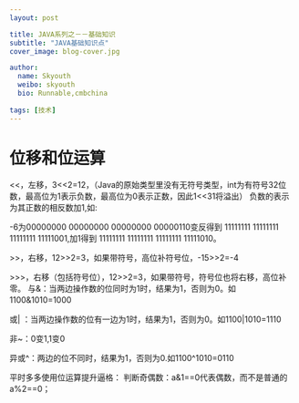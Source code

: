 ```yaml
---
layout: post

title: JAVA系列之－－基础知识
subtitle: "JAVA基础知识点"
cover_image: blog-cover.jpg

author:
  name: Skyouth
  weibo: skyouth
  bio: Runnable,cmbchina
  
tags: [技术]
---
```


# 位移和位运算
<<，左移，3<<2=12，（Java的原始类型里没有无符号类型，int为有符号32位数，最高位为1表示负数，最高位为0表示正数，因此1<<31将溢出）负数的表示为其正数的相反数加1,如:
-6为00000000 00000000 00000000 00000110变反得到11111111 11111111 11111111 11111001,加1得到11111111 11111111 11111111 11111010。&gt;>，右移，12>>2=3，如果带符号，高位补符号位，-15>>2=-4&gt;>>，右移（包括符号位），12>>2=3，如果带符号，符号位也将右移，高位补零。与&：当两边操作数的位同时为1时，结果为1，否则为0。如1100&1010=1000　　或| ：当两边操作数的位有一边为1时，结果为1，否则为0。如1100|1010=1110　　非~：0变1,1变0异或^：两边的位不同时，结果为1，否则为0.如1100^1010=0110平时多多使用位运算提升逼格：判断奇偶数：a&1==0代表偶数，而不是普通的a%2==0；